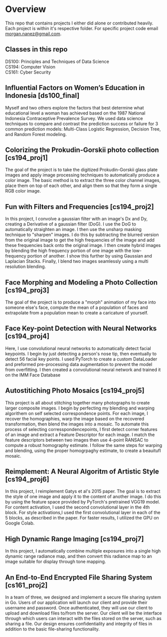 # Overview

This repo that contains projects I either did alone or contributed heavily. Each project is within it's respective folder. For specific project code email morgan.nanez@gmail.com.

## Classes in this repo
DS100: Principles and Techniques of Data Science <br>
CS194: Computer Vision <br>
CS161: Cyber Security <br>

## Influential Factors on Women’s Education in Indonesia [ds100_final]
Myself and two others explore the factors that best determine what educational level a woman has achieved based on the 1987 National Indonesia Contraceptive Prevalence Survey. We used data science techniques to compare and contrast the prediction success or failure for 3 common prediction models:  Multi-Class Logistic Regression, Decision Tree, and Random Forest modeling.

## Colorizing the Prokudin-Gorskii photo collection [cs194_proj1]

The goal of the project is to take the digitized Prokudin-Gorskii glass plate images and apply image processing techniques to automatically produce a color image. The basic method is to extract the three color channel images, place them on top of each other, and align them so that they form a single RGB color image.

## Fun with Filters and Frequencies [cs194_proj2]

In this project, I convolve a gaussian filter with an image's Dx and Dy, creating a Derivative of a gaussian filter (DoG). I use the DoG to automatically straighten an image. I then use the unsharp masking technique to "sharpen" images. I do this by subtracting the blurred version from the original image to get the high frequencies of the image and add these frequencies back onto the original image. I then create hybrid images by blending the high frequency portion of one image with the low-frequency portion of another. I show this further by using Gaussian and Laplacian Stacks. Finally, I blend two images seamlessly using a multi resolution blending.  

## Face Morphing and Modeling a Photo Collection [cs194_proj3]

The goal of the project is to produce a "morph" animation of my face into someone else's face, compute the mean of a population of faces and extrapolate from a population mean to create a caricature of yourself.

## Face Key-point Detection with Neural Networks [cs194_proj4]

Here, I use convolutional neural networks to automatically detect facial keypoints. I begin by just detecting a person's nose tip, then eventually to detect 56 facial key points. I used PyTorch to create a custom DataLoader and preformed pre-processing data augmentation to prevent the model from overfitting. I then created a convolutional neural network and trained it on the IMM Face Database

## Autostitiching Photo Mosaics [cs194_proj5]

This project is all about stitching together many photographs to create larger composite images. I begin by perfecting my blending and warping algorithem on self selected correspondence points. For each image, I recover  the homographies, warp the image based on the recovered transformation, then blend the images into a mosaic. To automate this process of selecting corresspondencepoints, I first detect corner features of an image and extract a Feature Descriptor for each image. I match the feature descriptors between two images then use 4-point RANSAC to compute a robust homography estimate. I follow the same steps for warping and blending, using the proper homogrpaghy estimate, to create a beauitufl mosaic.

## Reimplement: A Neural Algoritm of Artistic Style [cs194_proj6]
In this project, I reimplement Gatys et al's 2015 paper. The goal is to extract the style of one image and apply it to the content of another image. I do this by using the feature space provided by PyTorch's pretrained VGG19 model. For content activation, I used the second convolutional layer in the 4th block. For style activations,I used the first convolutional layer in each of the 5 blocks, as described in the paper. For faster results, I  utilized the GPU on Google Colab.

## High Dynamic Range Imaging [cs194_proj7]
In this project, I automatically combine multiple exposures into a single high dynamic range radiance map, and then convert this radiance map to an image suitable for display through tone mapping.

## An End-to-End Encrypted File Sharing System [cs161_proj2]

In a team of three, we designed and implement a secure file sharing system in Go. Users of our application will launch our client and provide their username and password. Once authenticated, they will use our client to upload and download files to/from the server. Our client will be the interface through which users can interact with the files stored on the server, such as sharing a file. Our design ensures confidentiality and integrity of files in addition to the basic file-sharing functionality.
